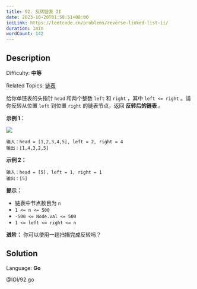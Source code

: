 ```yaml
---
title: 92. 反转链表 II
date: 2023-10-20T01:50:51+08:00
ioiLink: https://leetcode.cn/problems/reverse-linked-list-ii/
duration: 1min
wordCount: 142
---
```


## Description

Difficulty: **中等**

Related Topics: [链表](https://leetcode.cn/tag/https://leetcode.cn/tag/linked-list//)

给你单链表的头指针 `head` 和两个整数 `left` 和 `right` ，其中 `left <= right` 。请你反转从位置 `left` 到位置 `right` 的链表节点，返回 **反转后的链表** 。

**示例 1：**

![](https://assets.leetcode.com/uploads/2021/02/19/rev2ex2.jpg)

```
输入：head = [1,2,3,4,5], left = 2, right = 4
输出：[1,4,3,2,5]
```

**示例 2：**

```
输入：head = [5], left = 1, right = 1
输出：[5]
```

**提示：**

*   链表中节点数目为 `n`
*   `1 <= n <= 500`
*   `-500 <= Node.val <= 500`
*   `1 <= left <= right <= n`

**进阶：** 你可以使用一趟扫描完成反转吗？


## Solution

Language: **Go**

@IOI/92.go
